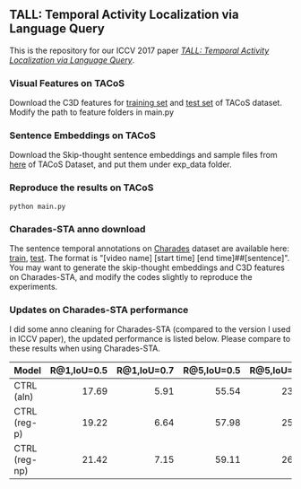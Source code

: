 ## TALL: Temporal Activity Localization via Language Query

This is the repository for our ICCV 2017 paper [_TALL: Temporal Activity Localization via Language Query_](https://arxiv.org/abs/1705.02101).

### Visual Features on TACoS
Download the C3D features for [training set](https://drive.google.com/file/d/1zQp0aYGFCm8PqqHOh4UtXfy2U3pJMBeu/view?usp=sharing)  and [test set](https://drive.google.com/file/d/1zC-UrspRf42Qiu5prQw4fQrbgLQfJN-P/view?usp=sharing) of TACoS dataset. Modify the path to feature folders in main.py

### Sentence Embeddings on TACoS
Download the Skip-thought sentence embeddings and sample files from [here](https://drive.google.com/file/d/1HF-hNFPvLrHwI5O7YvYKZWTeTxC5Mg1K/view?usp=sharing) of TACoS Dataset, and put them under exp_data folder.

### Reproduce the results on TACoS
`python main.py`

### Charades-STA anno download
The sentence temporal annotations on [Charades](http://allenai.org/plato/charades/) dataset are available here: [train](https://drive.google.com/file/d/1ZjG7wJpPSMIBYnW7BAG2u9VVEoNvFm5c/view?usp=sharing), [test](https://drive.google.com/file/d/1QG4MXFkoj6JFU0YK5olTY75xTARKSW5e/view?usp=sharing). The format is "[video name] [start time] [end time]##[sentence]". You may want to generate the skip-thought embeddings and C3D features on Charades-STA, and modify the codes slightly to reproduce the experiments.

### Updates on Charades-STA performance
I did some anno cleaning for Charades-STA (compared to the version I used in ICCV paper), the updated performance is listed below. Please compare to these results when using Charades-STA.

| Model            | R@1,IoU=0.5 | R@1,IoU=0.7 | R@5,IoU=0.5 | R@5,IoU=0.7 |
| :--------------- | ----------: | ----------: | ----------: | ----------: | 
| CTRL (aln)       |   17.69     |    5.91     |    55.54    |     23.79   |
| CTRL (reg-p)     |   19.22     |    6.64     |    57.98    |     25.22   |
| CTRL (reg-np)    |   21.42     |    7.15     |    59.11    |     26.91   |
